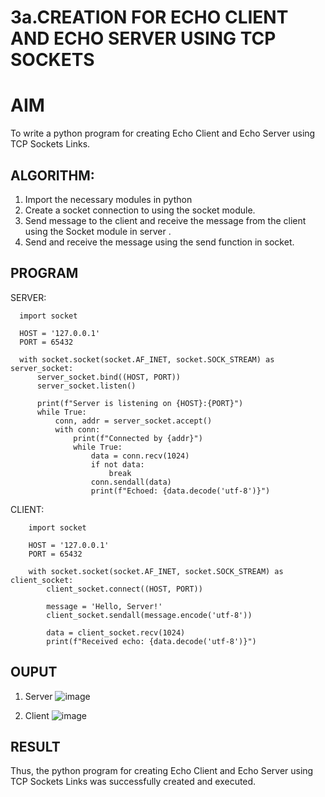 # 3a.CREATION FOR ECHO CLIENT AND ECHO SERVER USING TCP SOCKETS
# AIM
To write a python program for creating Echo Client and Echo Server using TCP
Sockets Links.
## ALGORITHM:
1. Import the necessary modules in python
2. Create a socket connection to using the socket module.
3. Send message to the client and receive the message from the client using the Socket module in
 server .
4. Send and receive the message using the send function in socket.
## PROGRAM
SERVER:

      import socket
      
      HOST = '127.0.0.1'  
      PORT = 65432        
      
      with socket.socket(socket.AF_INET, socket.SOCK_STREAM) as server_socket:
          server_socket.bind((HOST, PORT))
          server_socket.listen()
      
          print(f"Server is listening on {HOST}:{PORT}")
          while True:
              conn, addr = server_socket.accept()
              with conn:
                  print(f"Connected by {addr}")
                  while True:
                      data = conn.recv(1024)
                      if not data:
                          break
                      conn.sendall(data)
                      print(f"Echoed: {data.decode('utf-8')}")
CLIENT:

        import socket
        
        HOST = '127.0.0.1'  
        PORT = 65432  
        
        with socket.socket(socket.AF_INET, socket.SOCK_STREAM) as client_socket:
            client_socket.connect((HOST, PORT))
        
            message = 'Hello, Server!'
            client_socket.sendall(message.encode('utf-8'))
        
            data = client_socket.recv(1024)
            print(f"Received echo: {data.decode('utf-8')}")
 
## OUPUT
1. Server
![image](https://github.com/user-attachments/assets/24b79f07-d279-482f-8b6c-90cbcaf11321)

2. Client
![image](https://github.com/user-attachments/assets/e444b4b8-01b9-45d8-b4c1-1dc3106a9d03)

## RESULT
Thus, the python program for creating Echo Client and Echo Server using TCP Sockets Links 
was successfully created and executed.
